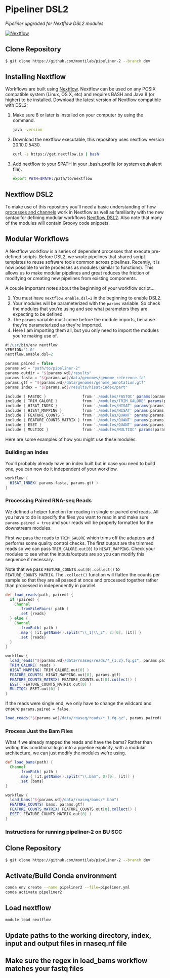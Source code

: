 # Pipeliner DSL2

<i>Pipeliner upgraded for Nextflow DSL2 modules</i>   

[![Nextflow](https://img.shields.io/badge/nextflow-DSL2-23aa62.svg?labelColor=000000)](https://www.nextflow.io/)

## Clone Repository

```bash
$ git clone https://github.com/montilab/pipeliner-2 --branch dev
```

## Installing Nextflow

Workflows are built using [Nextflow](https://www.nextflow.io/). Nextflow can be used on any POSIX compatible system (Linux, OS X, etc) and requires BASH and Java 8 (or higher) to be installed. Download the latest version of Nextflow compatible with DSL2:

1. Make sure 8 or later is installed on your computer by using the command.

   ```bash
   java -version
   ```

2. Download the nextflow executable, this repository uses nextflow version 20.10.0.5430.

   ```bash
   curl -s https://get.nextflow.io | bash
   ```

3. Add nextflow to your $PATH in your .bash_profile (or system equivalent file).

   ```bash
   export PATH=$PATH:/path/to/nextflow
   ```

## Nextflow DSL2

To make use of this repository you'll need a basic understanding of how [processes and channels](https://www.nextflow.io/docs/latest/basic.html) work in Nextflow as well as familiarity with the new syntax for defining modular workflows [Nextflow DSL2](https://www.nextflow.io/docs/latest/dsl2.html). Also note that many of the modules will contain Groovy code snippets.

## Modular Workflows

A Nextflow workflow is a series of dependent processes that execute pre-defined scripts. Before DSL2, we wrote pipelines that shared script templates to reuse software tools common across pipelines. Recently, it is now possible to write processes as modules (similar to functions). This allows us to make modular pipelines and great reduces the friction of modifying or creating new pipelines from existing components.

A couple important notes about the beginning of your workflow script...

1. You must have `nextflow.enable.dsl=2` in the beginning to enable DSL2.
2. Your modules will be parameterized with the `params` variable. So check the modules that you're using and see what parameters they are expecting to be defined.
3. The `params` variable must come before the module imports, because they're parameterized as they're imported.
4. Here I am importing them all, but you only need to import the modules you're making use of.

```groovy
#!/usr/bin/env nextflow
VERSION="1.0"
nextflow.enable.dsl=2

params.paired = false
params.wd = "path/to/pipeliner-2"
params.outdir = "${params.wd}/results"
params.fasta = "${params.wd}/data/genomes/genome_reference.fa"
params.gtf = "${params.wd}/data/genomes/genome_annotation.gtf"
params.index = "${params.wd}/results/hisat/index/part"

include { FASTQC }                from './modules/FASTQC' params(params)
include { TRIM_GALORE }           from './modules/TRIM_GALORE' params(params)
include { HISAT_INDEX }           from './modules/HISAT' params(params)
include { HISAT_MAPPING }         from './modules/HISAT' params(params)
include { FEATURE_COUNTS }        from './modules/QUANT' params(params)
include { FEATURE_COUNTS_MATRIX } from './modules/QUANT' params(params)
include { ESET }                  from './modules/QUANT' params(params)
include { MULTIQC }               from './modules/MULTIQC' params(params)
```

Here are some examples of how you might use these modules.

### Building an Index

You'll probably already have an index built but in case you need to build one, you can now do it independent of your workflow.

```groovy
workflow {
  HISAT_INDEX( params.fasta, params.gtf )
}
```

### Processing Paired RNA-seq Reads

We defined a helper function for reading in single or paired end reads. All you have to do is specify the files you want to read in and make sure `params.paired = true` and your reads will be properly formatted for the downstream modules.

First we pass the reads to `TRIM_GALORE` which trims off the adapters and performs some quality control checks. The first output are the trimmed reads so we can pass `TRIM_GALORE.out[0]` to `HISAT_MAPPING`. Check your modules to see what the inputs/outputs are so you can modify this sequence if necessary.

Note that we pass `FEATURE_COUNTS.out[0].collect()` to `FEATURE_COUNTS_MATRIX`. The `.collect()` function will flatten the counts per sample so that they are all passed at once and processed together rather than processed in independently in parallel. 

```groovy
def load_reads(path, paired) {
  if (paired) {
    Channel
      .fromFilePairs( path )
      .set {reads}
  } else {
    Channel
      .fromPath( path )
      .map { [it.getName().split("\\_1|\\_2", 2)[0], [it]] }
      .set {reads}
  }
}

workflow {
  load_reads("${params.wd}/data/rnaseq/reads/*_{1,2}.fq.gz", params.paired)
  TRIM_GALORE( reads )
  HISAT_MAPPING( TRIM_GALORE.out[0] )
  FEATURE_COUNTS( HISAT_MAPPING.out[0], params.gtf)
  FEATURE_COUNTS_MATRIX( FEATURE_COUNTS.out[0].collect() )
  ESET( FEATURE_COUNTS_MATRIX.out[0] )
  MULTIQC( ESET.out[0] )
}
```

If the reads were single end, we only have to change the wildcard and ensure `params.paired = false`.

```groovy
load_reads("${params.wd}/data/rnaseq/reads/*_1.fq.gz", params.paired)
```

### Process Just the Bam Files

What if we already mapped the reads and have the bams? Rather than writing this conditional logic into a pipeline explicity, with a modular architecture, we can just modify the modules we're using.

```groovy
def load_bams(path) {
  Channel
      .fromPath( path )
      .map { [it.getName().split("\\.bam", 0)[0], [it]] }
      .set {bams}
}

workflow {
  load_bams("${params.wd}/data/rnaseq/bams/*.bam")
  FEATURE_COUNTS( bams, params.gtf)
  FEATURE_COUNTS_MATRIX( FEATURE_COUNTS.out[0].collect() )
  ESET( FEATURE_COUNTS_MATRIX.out[0] )
}
```

### Instructions for running pipeliner-2 on BU SCC

## Clone Repository

```bash
$ git clone https://github.com/montilab/pipeliner-2 --branch dev
```

## Activate/Build Conda environment 

```bash
conda env create --name pipeliner2 --file=pipeliner.yml
conda activate pipeliner2
```

## Load nextflow

```bash
module load nextflow
```

## Update paths to the working directory, index, input and output files in rnaseq.nf file

## Make sure the regex in load_bams workflow matches your fastq files 









